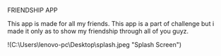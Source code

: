 FRIENDSHIP APP

This app is made for all my friends. This app is a part of challenge but i made it only as to show my friendship through all of you guyz.

!(C:\Users\lenovo-pc\Desktop\splash.jpeg "Splash Screen")
